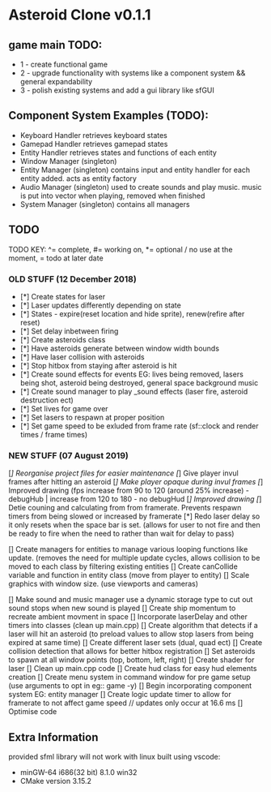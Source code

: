 # Asteroid Clone v0.1.1

## game main TODO:
* 1 - create functional game
* 2 - upgrade functionality with systems like a component system && general expandability
* 3 - polish existing systems and add a gui library like sfGUI

## Component System Examples (TODO):
* Keyboard Handler             retrieves keyboard states
* Gamepad Handler              retrieves gamepad states
* Entity Handler               retrieves states and functions of each entity
* Window Manager   (singleton)
* Entity Manager   (singleton) contains input and entity handler for each entity added. acts as entity factory
* Audio Manager    (singleton) used to create sounds and play music. music is put into vector when playing, removed when finished
* System Manager   (singleton) contains all managers

## TODO
TODO KEY: ^= complete, #= working on, *= optional / no use at the moment, \= todo at later date
### OLD STUFF (12 December 2018)
* [*]	Create states for laser
* [*]	Laser updates differently depending on state
* [*]	States - expire(reset location and hide sprite), renew(refire after reset)
* [*]	Set delay inbetween firing
* [*]	Create asteroids class
* [*]	Have asteroids generate between window width bounds 
* [*]	Have laser collision with asteroids
* [*] Stop hitbox from staying after asteroid is hit
* [*]	Create sound effects for events EG: lives being removed, lasers being shot, asteroid being destroyed, general space background music
* [*] Create sound manager to play _sound effects (laser fire, asteroid destruction ect)
* [*]	Set lives for game over
* [*] Set lasers to respawn at proper position
* [*]	Set game speed to be exluded from frame rate (sf::clock and render times / frame times)

### NEW STUFF (07 August 2019)
[*] Reorganise project files for easier maintenance
[*] Give player invul frames after hitting an asteroid
[*] Make player opaque during invul frames
[*] Improved drawing (fps increase from 90 to 120 (around 25% increase) - debugHub  |   increase from 120 to 180 - no debugHud
[*] Improved drawing
[*] Detie couning and calculating from from framerate. Prevents respawn timers from being slowed or increased by framerate 
[*] Redo laser delay so it only resets when the space bar is set. (allows for user to not fire and then be ready to fire when the need to rather than wait for delay to pass)

[]   Create managers for entities to manage various looping functions like update. (removes the need for multiple update cycles, allows collision to be moved to each class by filtering existing entities
[]	Create canCollide variable and function in entity class (move from player to entity)
[] Scale graphics with window size. (use viewports and cameras)

[] Make sound and music manager use a dynamic storage type to cut out sound stops when new sound is played
[] Create ship momentum to recreate ambient movment in space
[] Incorporate laserDelay and other timers into classes (clean up main.cpp)
[] Create algorithm that detects if a laser will hit an asteroid (to preload values to allow stop lasers from being expired at same time)
[] Create different laser sets (dual, quad ect)
[] Create collision detection that allows for better hitbox registration
[] Set asteroids to spawn at all window points (top, bottom, left, right)
[] Create shader for laser
[] Clean up main.cpp code
[] Create hud class for easy hud elements creation
[] Create menu system in command window for pre game setup (use arguments to opt in eg:: game -y)
[] Begin incorporating component system EG: entity manager
[] Create logic update timer to allow for framerate to not affect game speed // updates only occur at 16.6 ms
[] Optimise code

## Extra Information
provided sfml library will not work with linux
built using vscode: 
- minGW-64 i686(32 bit) 8.1.0 win32
- CMake version 3.15.2
